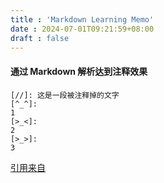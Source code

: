 ```yaml
---
title : 'Markdown Learning Memo'
date : 2024-07-01T09:21:59+08:00
draft : false
---
```

#### 通过 Markdown 解析达到注释效果

    [//]: 这是一段被注释掉的文字
    [^_^]:
    1
    [>_<]:
    2
    [>_>]:
    3

[引用来自](https://www.jianshu.com/p/9be87e7e15bf)